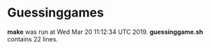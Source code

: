 # Guessinggames
**make** was run at Wed Mar 20 11:12:34 UTC 2019.
**guessinggame.sh** contains 22 lines.
